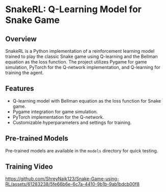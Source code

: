 # SnakeRL: Q-Learning Model for Snake Game

## Overview

SnakeRL is a Python implementation of a reinforcement learning model trained to play the classic Snake game using Q-learning and the Bellman equation as the loss function. The project utilizes Pygame for game simulation, PyTorch for the Q-network implementation, and Q-learning for training the agent.

## Features

- Q-learning model with Bellman equation as the loss function for Snake game.
- Pygame integration for game simulation.
- PyTorch implementation for the Q-network.
- Customizable hyperparameters and settings for training.

## Pre-trained Models

Pre-trained models are available in the `models` directory for quick testing.

## Training Video

https://github.com/ShreyNaik123/Snake-Game-using-RL/assets/61283238/5fe66b6e-6c7a-4410-9b1b-9ab1bdcb00f8

